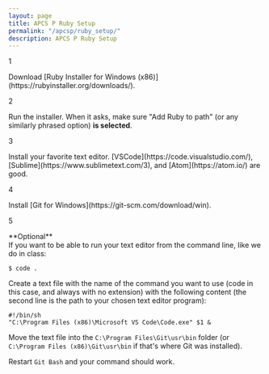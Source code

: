 ```yaml
---
layout: page
title: APCS P Ruby Setup
permalink: "/apcsp/ruby_setup/"
description: APCS P Ruby Setup
---
```


<div class="section listed" markdown="1">

  <p class="section-title">1</p>
  <div class="section" markdown="1">
  Download [Ruby Installer for Windows (x86)](https://rubyinstaller.org/downloads/).
  </div>

  <p class="section-title">2</p>
  <div class="section" markdown="1">
  Run the installer. When it asks, make sure "Add Ruby to path" (or any similarly phrased option) <strong>is selected</strong>.
  </div>

  <p class="section-title">3</p>
  <div class="section" markdown="1">
  Install your favorite text editor. [VSCode](https://code.visualstudio.com/), [Sublime](https://www.sublimetext.com/3), and [Atom](https://atom.io/) are good.
  </div>

  <p class="section-title">4</p>
  <div class="section" markdown="1">
  Install [Git for Windows](https://git-scm.com/download/win).
  </div>

  <p class="section-title">5</p>
  <div class="section" markdown="1">**Optional**<br>If you want to be able to run your text editor from the command line, like we do in class:

```terminal
$ code .
```

Create a text file with the name of the command you want to use (code in this case, and always with no extension) with the following content (the second line is the path to your chosen text editor program):

```
#!/bin/sh
"C:\Program Files (x86)\Microsoft VS Code\Code.exe" $1 &
```


Move the text file into the `C:\Program Files\Git\usr\bin` folder (or `C:\Program Files (x86)\Git\usr\bin` if that's where Git was installed).

Restart `Git Bash` and your command should work.
<br>
<br>
  </div>

</div>